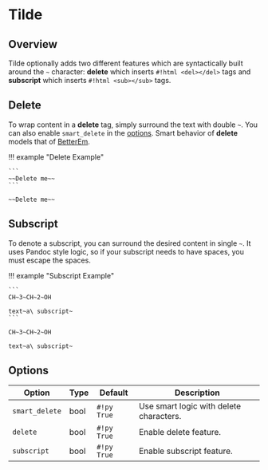 # Tilde

## Overview

Tilde optionally adds two different features which are syntactically built around the `~` character: **delete** which inserts `#!html <del></del>` tags and **subscript** which inserts `#!html <sub></sub>` tags.

## Delete

To wrap content in a **delete** tag, simply surround the text with double `~`. You can also enable `smart_delete` in the [options](#options). Smart behavior of **delete** models that of [BetterEm](betterem.md#differences).

!!! example "Delete Example"

    ```
    ~~Delete me~~
    ```

    ~~Delete me~~

## Subscript

To denote a subscript, you can surround the desired content in single `~`.  It uses Pandoc style logic, so if your subscript needs to have spaces, you must escape the spaces.

!!! example "Subscript Example"

    ```
    CH~3~CH~2~OH

    text~a\ subscript~
    ```

    CH~3~CH~2~OH

    text~a\ subscript~

## Options

Option         | Type | Default     | Description
-------------- | ---- | ----------- | -----------
`smart_delete` | bool | `#!py True` | Use smart logic with delete characters.
`delete`       | bool | `#!py True` | Enable delete feature.
`subscript`    | bool | `#!py True` | Enable subscript feature.
